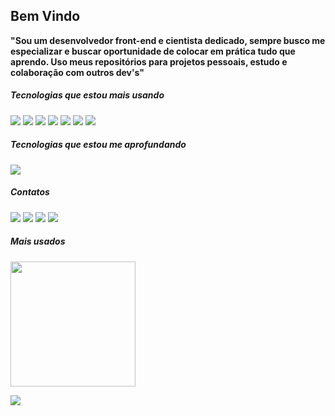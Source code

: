 <h2>Bem Vindo</h2>

<p><b>"Sou um desenvolvedor front-end e cientista dedicado, sempre busco me especializar e buscar oportunidade de colocar em prática tudo que aprendo. Uso meus repositórios para projetos pessoais, estudo e colaboração com outros dev's"</b></p>

<h5>Tecnologias que estou mais usando</h5>

<div>
<img src="https://img.shields.io/badge/Html-E34F26?style=for-the-badge&logo=html5&logoColor=white" />
<img src="https://img.shields.io/badge/Css-1572B6?style=for-the-badge&logo=css3&logoColor=white" />
<img src="https://img.shields.io/badge/Javascript-F7DF1E?style=for-the-badge&logo=javascript&logoColor=white" />
<img src="https://img.shields.io/badge/Jquery-0769AD?style=for-the-badge&logo=jquery&logoColor=white" />
<img src="https://img.shields.io/badge/Bootstrap-7952B3?style=for-the-badge&logo=bootstrap&logoColor=white" /> 
<img src="https://img.shields.io/badge/Gulp-CF4647?style=for-the-badge&logo=gulp&logoColor=white" />
<img src="https://img.shields.io/badge/Sass-CC6699?style=for-the-badge&logo=sass&logoColor=white" />  
</div>

<h5>Tecnologias que estou me aprofundando</h5>

<div>
<img src="https://img.shields.io/badge/React-61DAFB?style=for-the-badge&logo=react&logoColor=black" />
</div>

<h5>Contatos</h5>

<div>
  <a href = "mailto:lucassoteroo14@gmail.com"><img src="https://img.shields.io/badge/-Gmail-EA4335?style=for-the-badge&logo=gmail&logoColor=white"></a>
  <a href="https://www.linkedin.com/in/lucassoteroo14/"><img src="https://img.shields.io/badge/-LinkedIn-0A66C2?style=for-the-badge&logo=linkedin&logoColor=white"></a> 
  <a href="https://wa.me/5592993800146"><img src="https://img.shields.io/badge/-Whatsapp-25D366?style=for-the-badge&logo=whatsapp&logoColor=white"></a> 
  <a href="https://instagram.com/luucassotero"><img src="https://img.shields.io/badge/-Instagram-E4405F?style=for-the-badge&logo=instagram&logoColor=white"></a>
</div>

<h5>Mais usados</h5>

<div>
  <p>
    <img height="200em" src="https://github-readme-stats.vercel.app/api/top-langs/?username=lucassoteroo&show_icons=true&layout=compact&theme=github_dark" />
  </p>
</div>

![](https://komarev.com/ghpvc/?username=lucassoteroo&color=blue&style=flat)
